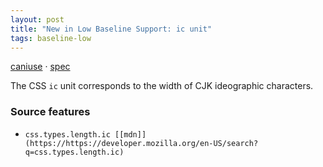 ```yaml
---
layout: post
title: "New in Low Baseline Support: ic unit"
tags: baseline-low
---
```


[caniuse](https://caniuse.com/?search=ic) · [spec](https://drafts.csswg.org/css-values-4/#ic)

The CSS `ic` unit corresponds to the width of CJK ideographic characters.

### Source features

- ``css.types.length.ic [[mdn]](https://https://developer.mozilla.org/en-US/search?q=css.types.length.ic)``
